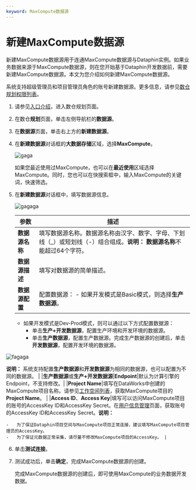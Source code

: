 ```yaml
---
keyword: MaxCompute数据源
---
```


# 新建MaxCompute数据源

新建MaxCompute数据源用于连通MaxCompute数据源与Dataphin实例。如果业务数据来源于MaxCompute数据源，则在您开始基于Dataphin开发数据前，需要新建MaxCompute数据源。本文为您介绍如何新建MaxCompute数据源。

系统支持超级管理员和项目管理员角色的账号新建数据源。更多信息，请参见[数仓规划权限列表](/cn.zh-CN/权限管理/数仓规划权限列表.md)。

1.  请参见[入口介绍](/cn.zh-CN/数仓规划/概述.md)，进入数仓规划页面。

2.  在数仓**规划**页面，单击左侧导航栏的**数据源**。

3.  在**数据源**页面，单击右上方的**新建数据源**。

4.  在**新建数据源**对话框的**大数据存储**区域，选择**MaxCompute**。

    ![gaga](https://static-aliyun-doc.oss-accelerate.aliyuncs.com/assets/img/zh-CN/1129918061/p201855.png)

    如果您最近使用过MaxCompute，也可以在**最近使用**区域选择MaxCompute。同时，您也可以在快搜索框中，输入MaxCompute的关键词，快速筛选。

5.  在**新建数据源**对话框中，填写数据源信息。

    ![gagaga](https://static-aliyun-doc.oss-accelerate.aliyuncs.com/assets/img/zh-CN/1129918061/p201863.png)

    |参数|描述|
    |--|--|
    |**数据源名称**|填写数据源名称。数据源名称由汉字、数字、字母、下划线（\_）或短划线（-）组合组成。**说明：** **数据源名称**不能超过64个字符。 |
    |**数据源描述**|填写对数据源的简单描述。|
    |**数据源配置**|配置数据源：     -   如果开发模式是Basic模式，则选择**生产数据源**。
    -   如果开发模式是Dev-Prod模式，则可以通过以下方式配置数据源：
        -   单击**生产+开发数据源**，配置生产环境和开发环境的数据源。
        -   单击**生产数据源**，配置生产数据源。完成生产数据源的创建后，单击**开发数据源**，配置开发环境的数据源。

![fagaga](https://static-aliyun-doc.oss-accelerate.aliyuncs.com/assets/img/zh-CN/6278209951/p93912.png)

**说明：** 系统支持配置**生产数据源**和**开发数据源**为相同的数据源，也可以配置为不同的数据源。 |
    |**生产数据源**或**生产+开发数据源**|**Endpoint**|默认为计算引擎的Endpoint，不支持修改。|
    |**Project Name**|填写在DataWorks中创建的MaxCompute项目名称。请参见[工作空间列表]()，获取MaxCompute项目的**Project Name**。 |
    |**Access ID**、**Access Key**|填写可以访问MaxCompute项目的账号的AccessKey ID和AccessKey Secret。在[用户信息管理](https://usercenter.console.aliyun.com/)页面，获取账号的AccessKey ID和AccessKey Secret。**说明：**

    -   为了保证Dataphin项目空间与MaxCompute项目正常连接，建议填写MaxCompute项目管理员的AccessKey。
    -   为了保证元数据正常采集，请尽量不修改MaxCompute项目的AccessKey。 |

6.  单击**测试连接**。

7.  测试成功后，单击**确定**，完成MaxCompute数据源的创建。

    完成MaxCompute数据源的创建后，即可使用MaxCompute的业务数据开发数据。


